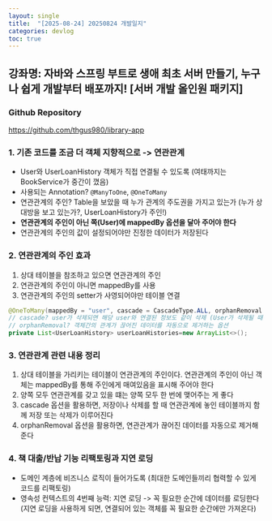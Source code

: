 ```yaml
---
layout: single
title:  "[2025-08-24] 20250824 개발일지"
categories: devlog
toc: true
---
```


## 강좌명: 자바와 스프링 부트로 생애 최초 서버 만들기, 누구나 쉽게 개발부터 배포까지! [서버 개발 올인원 패키지]

### Github Repository
https://github.com/thgus980/library-app

### 1. 기존 코드를 조금 더 객체 지향적으로 -> 연관관계
- User와 UserLoanHistory 객체가 직접 연결될 수 있도록 (여태까지는 BookService가 중간이 꼈음)
- 사용되는 Annotation? `@ManyToOne`, `@OneToMany`
- 연관관계의 주인? Table을 보았을 때 누가 관계의 주도권을 가지고 있는가 (누가 상대방을 보고 있는가?, UserLoanHistory가 주인!)
- **연관관계의 주인이 아닌 쪽(User)에 mappedBy 옵션을 달아 주어야 한다**
- 연관관계의 주인의 값이 설정되어야만 진정한 데이터가 저장된다

### 2. 연관관계의 주인 효과
1. 상대 테이블을 참조하고 있으면 연관관계의 주인
2. 연관관계의 주인이 아니면 mappedBy를 사용
3. 연관관계의 주인의 setter가 사영되어야만 테이블 연결
```java
@OneToMany(mappedBy = "user", cascade = CascadeType.ALL, orphanRemoval = true) // User 객체와 1:N 관계, 연관관계 주인 설정
// cascade? user가 삭제되면 해당 user와 연결된 정보도 같이 삭제 (User가 삭제될 때 User와 연결된 UserLoanHistory까지 한 번에 사라지게 된다
// orphanRemoval? 객체간의 관계가 끊어진 데이터를 자동으로 제거하는 옵션
private List<UserLoanHistory> userLoanHistories=new ArrayList<>();
```

### 3. 연관관계 관련 내용 정리
1. 상대 테이블을 가리키는 테이블이 연관관계의 주인이다. 연관관계의 주인이 아닌 객체는 mappedBy를 통해 주인에게 매여있음을 표시해 주어야 한다
2. 양쪽 모두 연관관계를 갖고 있을 떄는 양쪽 모두 한 번에 맺어주는 게 좋다
3. cascade 옵션을 활용하면, 저장이나 삭제를 할 때 연관관계에 놓인 테이블까지 함께 저장 또는 삭제가 이루어진다
4. orphanRemoval 옵션을 활용하면, 연관관계가 끊어진 데이터를 자동으로 제거해준다

### 4. 책 대출/반납 기능 리팩토링과 지연 로딩
- 도메인 계층에 비즈니스 로직이 들어가도록 (최대한 도메인들끼리 협력할 수 있게 코드를 리팩토링)
- 영속성 컨텍스트의 4번째 능력: 지연 로딩 -> 꼭 필요한 순간에 데이터를 로딩한다 (지연 로딩을 사용하게 되면, 연결되어 있는 객체를 꼭 필요한 순간에만 가져온다)